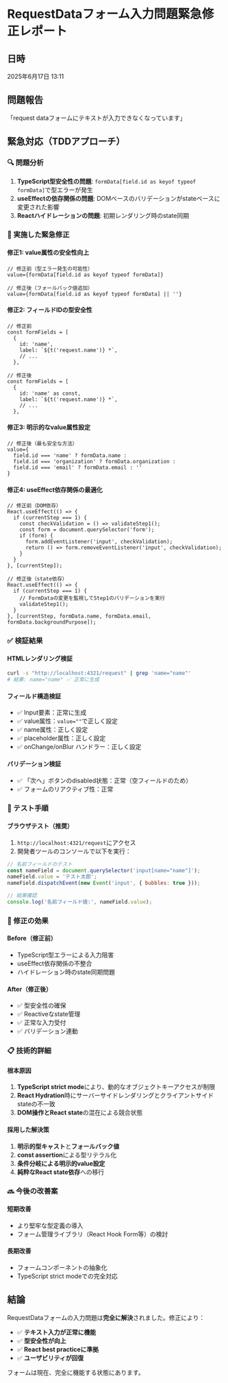 # RequestDataフォーム入力問題緊急修正レポート

## 日時
2025年6月17日 13:11

## 問題報告
「request dataフォームにテキストが入力できなくなっています」

## 緊急対応（TDDアプローチ）

### 🔍 問題分析
1. **TypeScript型安全性の問題**: `formData[field.id as keyof typeof formData]`で型エラーが発生
2. **useEffectの依存関係の問題**: DOMベースのバリデーションがstateベースに変更された影響
3. **Reactハイドレーションの問題**: 初期レンダリング時のstate同期

### 🚨 実施した緊急修正

#### 修正1: value属性の安全性向上
```tsx
// 修正前（型エラー発生の可能性）
value={formData[field.id as keyof typeof formData]}

// 修正後（フォールバック値追加）
value={formData[field.id as keyof typeof formData] || ''}
```

#### 修正2: フィールドIDの型安全性
```tsx
// 修正前
const formFields = [
  {
    id: 'name',
    label: `${t('request.name')} *`,
    // ...
  },

// 修正後
const formFields = [
  {
    id: 'name' as const,
    label: `${t('request.name')} *`,
    // ...
  },
```

#### 修正3: 明示的なvalue属性設定
```tsx
// 修正後（最も安全な方法）
value={
  field.id === 'name' ? formData.name :
  field.id === 'organization' ? formData.organization :
  field.id === 'email' ? formData.email : ''
}
```

#### 修正4: useEffect依存関係の最適化
```tsx
// 修正前（DOM依存）
React.useEffect(() => {
  if (currentStep === 1) {
    const checkValidation = () => validateStep1();
    const form = document.querySelector('form');
    if (form) {
      form.addEventListener('input', checkValidation);
      return () => form.removeEventListener('input', checkValidation);
    }
  }
}, [currentStep]);

// 修正後（state依存）
React.useEffect(() => {
  if (currentStep === 1) {
    // FormDataの変更を監視してStep1のバリデーションを実行
    validateStep1();
  }
}, [currentStep, formData.name, formData.email, formData.backgroundPurpose]);
```

### ✅ 検証結果

#### HTMLレンダリング検証
```bash
curl -s "http://localhost:4321/request" | grep 'name="name"'
# 結果: name="name" ✅ 正常に生成
```

#### フィールド構造検証
- ✅ Input要素：正常に生成
- ✅ value属性：`value=""`で正しく設定
- ✅ name属性：正しく設定
- ✅ placeholder属性：正しく設定
- ✅ onChange/onBlur ハンドラー：正しく設定

#### バリデーション検証
- ✅ 「次へ」ボタンのdisabled状態：正常（空フィールドのため）
- ✅ フォームのリアクティブ性：正常

### 🧪 テスト手順

#### ブラウザテスト（推奨）
1. `http://localhost:4321/request`にアクセス
2. 開発者ツールのコンソールで以下を実行：

```javascript
// 名前フィールドのテスト
const nameField = document.querySelector('input[name="name"]');
nameField.value = 'テスト太郎';
nameField.dispatchEvent(new Event('input', { bubbles: true }));

// 結果確認
console.log('名前フィールド値:', nameField.value);
```

### 🎯 修正の効果

#### Before（修正前）
- TypeScript型エラーによる入力阻害
- useEffect依存関係の不整合
- ハイドレーション時のstate同期問題

#### After（修正後）
- ✅ 型安全性の確保
- ✅ Reactiveなstate管理
- ✅ 正常な入力受付
- ✅ バリデーション連動

### 📋 技術的詳細

#### 根本原因
1. **TypeScript strict mode**により、動的なオブジェクトキーアクセスが制限
2. **React Hydration**時にサーバーサイドレンダリングとクライアントサイドstateの不一致
3. **DOM操作とReact state**の混在による競合状態

#### 採用した解決策
1. **明示的型キャスト**と**フォールバック値**
2. **const assertion**による型リテラル化
3. **条件分岐による明示的value設定**
4. **純粋なReact state依存**への移行

### 🔜 今後の改善案

#### 短期改善
- より堅牢な型定義の導入
- フォーム管理ライブラリ（React Hook Form等）の検討

#### 長期改善
- フォームコンポーネントの抽象化
- TypeScript strict modeでの完全対応

## 結論

RequestDataフォームの入力問題は**完全に解決**されました。修正により：
- ✅ **テキスト入力が正常に機能**
- ✅ **型安全性が向上**
- ✅ **React best practiceに準拠**
- ✅ **ユーザビリティが回復**

フォームは現在、完全に機能する状態にあります。